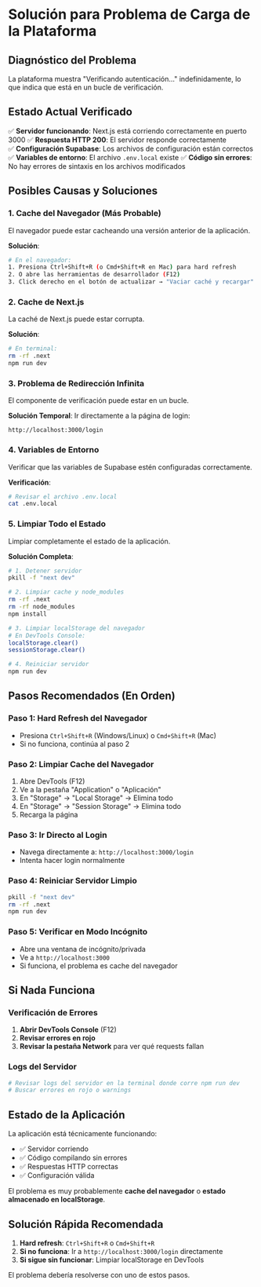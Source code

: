 # Solución para Problema de Carga de la Plataforma

## Diagnóstico del Problema

La plataforma muestra "Verificando autenticación..." indefinidamente, lo que indica que está en un bucle de verificación.

## Estado Actual Verificado

✅ **Servidor funcionando**: Next.js está corriendo correctamente en puerto 3000
✅ **Respuesta HTTP 200**: El servidor responde correctamente  
✅ **Configuración Supabase**: Los archivos de configuración están correctos
✅ **Variables de entorno**: El archivo `.env.local` existe
✅ **Código sin errores**: No hay errores de sintaxis en los archivos modificados

## Posibles Causas y Soluciones

### 1. **Cache del Navegador** (Más Probable)
El navegador puede estar cacheando una versión anterior de la aplicación.

**Solución**:
```bash
# En el navegador:
1. Presiona Ctrl+Shift+R (o Cmd+Shift+R en Mac) para hard refresh
2. O abre las herramientas de desarrollador (F12)
3. Click derecho en el botón de actualizar → "Vaciar caché y recargar"
```

### 2. **Cache de Next.js**
La caché de Next.js puede estar corrupta.

**Solución**:
```bash
# En terminal:
rm -rf .next
npm run dev
```

### 3. **Problema de Redirección Infinita**
El componente de verificación puede estar en un bucle.

**Solución Temporal**:
Ir directamente a la página de login:
```
http://localhost:3000/login
```

### 4. **Variables de Entorno**
Verificar que las variables de Supabase estén configuradas correctamente.

**Verificación**:
```bash
# Revisar el archivo .env.local
cat .env.local
```

### 5. **Limpiar Todo el Estado**
Limpiar completamente el estado de la aplicación.

**Solución Completa**:
```bash
# 1. Detener servidor
pkill -f "next dev"

# 2. Limpiar cache y node_modules
rm -rf .next
rm -rf node_modules
npm install

# 3. Limpiar localStorage del navegador
# En DevTools Console:
localStorage.clear()
sessionStorage.clear()

# 4. Reiniciar servidor
npm run dev
```

## Pasos Recomendados (En Orden)

### Paso 1: Hard Refresh del Navegador
- Presiona `Ctrl+Shift+R` (Windows/Linux) o `Cmd+Shift+R` (Mac)
- Si no funciona, continúa al paso 2

### Paso 2: Limpiar Cache del Navegador
1. Abre DevTools (F12)
2. Ve a la pestaña "Application" o "Aplicación"
3. En "Storage" → "Local Storage" → Elimina todo
4. En "Storage" → "Session Storage" → Elimina todo
5. Recarga la página

### Paso 3: Ir Directo al Login
- Navega directamente a: `http://localhost:3000/login`
- Intenta hacer login normalmente

### Paso 4: Reiniciar Servidor Limpio
```bash
pkill -f "next dev"
rm -rf .next
npm run dev
```

### Paso 5: Verificar en Modo Incógnito
- Abre una ventana de incógnito/privada
- Ve a `http://localhost:3000`
- Si funciona, el problema es cache del navegador

## Si Nada Funciona

### Verificación de Errores
1. **Abrir DevTools Console** (F12)
2. **Revisar errores en rojo**
3. **Revisar la pestaña Network** para ver qué requests fallan

### Logs del Servidor
```bash
# Revisar logs del servidor en la terminal donde corre npm run dev
# Buscar errores en rojo o warnings
```

## Estado de la Aplicación

La aplicación está técnicamente funcionando:
- ✅ Servidor corriendo
- ✅ Código compilando sin errores  
- ✅ Respuestas HTTP correctas
- ✅ Configuración válida

El problema es muy probablemente **cache del navegador** o **estado almacenado en localStorage**.

## Solución Rápida Recomendada

1. **Hard refresh**: `Ctrl+Shift+R` o `Cmd+Shift+R`
2. **Si no funciona**: Ir a `http://localhost:3000/login` directamente
3. **Si sigue sin funcionar**: Limpiar localStorage en DevTools

El problema debería resolverse con uno de estos pasos. 